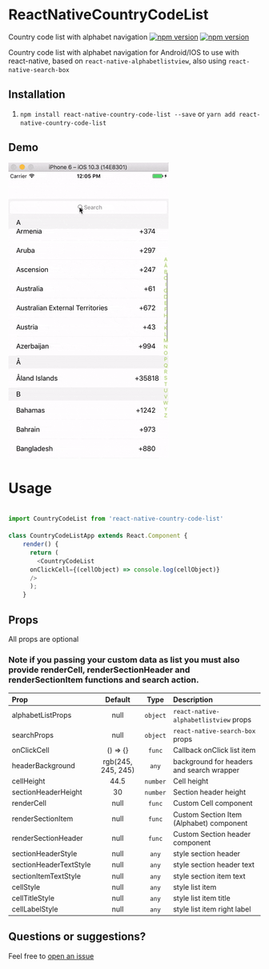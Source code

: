 # ReactNativeCountryCodeList
Country code list with alphabet navigation
[![npm version](http://img.shields.io/npm/v/react-native-country-code-list.svg?style=flat-square)](https://npmjs.org/package/react-native-country-code-list "View this project on npm")
[![npm version](http://img.shields.io/npm/dm/react-native-country-code-list.svg?style=flat-square)](https://npmjs.org/package/react-native-country-code-list "View this project on npm")

Country code list with alphabet navigation for Android/IOS to use with react-native,
based on `react-native-alphabetlistview`, also using `react-native-search-box`

## Installation
1. `npm install react-native-country-code-list --save` or
   `yarn add react-native-country-code-list`
   
## Demo

![](./src/countryCodeList.gif)

# Usage

```js

import CountryCodeList from 'react-native-country-code-list'

class CountryCodeListApp extends React.Component {
    render() {
      return (
        <CountryCodeList
	  onClickCell={(cellObject) => console.log(cellObject)}
	  />
      );
    }

```

## Props
All props are optional
### Note if you passing your custom data as list you must also provide renderCell, renderSectionHeader and renderSectionItem functions and search action.

| Prop  | Default  | Type | Description |
| :------------ |:---------------:| :---------------:| :-----|
| alphabetListProps | null | `object` | `react-native-alphabetlistview` props |
| searchProps | null | `object` | `react-native-search-box` props |
| onClickCell | () => {} | `func` | Callback onClick list item |
| headerBackground | rgb(245, 245, 245) | `any` | background for headers and search wrapper |
| cellHeight | 44.5 | `number` | Cell height |
| sectionHeaderHeight | 30 | `number` | Section header height |
| renderCell | null | `func` | Custom Cell component |
| renderSectionItem | null | `func` | Custom Section Item (Alphabet) component |
| renderSectionHeader | null | `func` | Custom Section header component |
| sectionHeaderStyle | null | `any` | style section header |
| sectionHeaderTextStyle | null | `any` | style section header text |
| sectionItemTextStyle | null | `any` | style section item text |
| cellStyle | null | `any` | style list item |
| cellTitleStyle | null | `any` | style list item title |
| cellLabelStyle | null | `any` | style list item right label|


## Questions or suggestions?

Feel free to [open an issue](https://github.com/ElekenAgency/ReactNativeCountryCodeList/issues)
